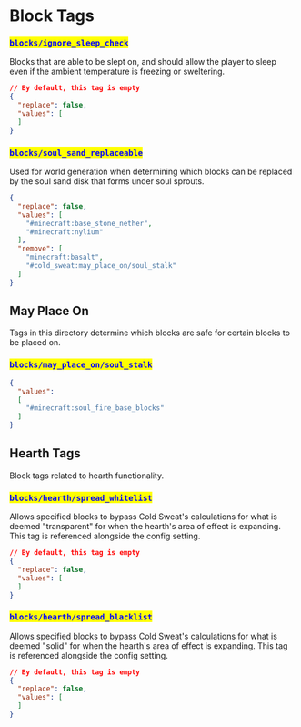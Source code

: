# Block Tags

### <mark style="color:blue;">`blocks/ignore_sleep_check`</mark>

Blocks that are able to be slept on, and should allow the player to sleep even if the ambient temperature is freezing or sweltering.

```json
// By default, this tag is empty
{
  "replace": false,
  "values": [
  ]
}
```

### <mark style="color:blue;">`blocks/soul_sand_replaceable`</mark>

Used for world generation when determining which blocks can be replaced by the soul sand disk that forms under soul sprouts.

```json
{
  "replace": false,
  "values": [
    "#minecraft:base_stone_nether",
    "#minecraft:nylium"
  ],
  "remove": [
    "minecraft:basalt",
    "#cold_sweat:may_place_on/soul_stalk"
  ]
}
```



## May Place On

Tags in this directory determine which blocks are safe for certain blocks to be placed on.&#x20;

### <mark style="color:blue;">`blocks/may_place_on/soul_stalk`</mark>

```json
{
  "values":
  [
    "#minecraft:soul_fire_base_blocks"
  ]
}
```



## Hearth Tags

Block tags related to hearth functionality.&#x20;

### <mark style="color:blue;">`blocks/hearth/spread_whitelist`</mark>

Allows specified blocks to bypass Cold Sweat's calculations for what is deemed "transparent" for when the hearth's area of effect is expanding. This tag is referenced alongside the config setting.

```json
// By default, this tag is empty
{
  "replace": false,
  "values": [
  ]
}
```

### <mark style="color:blue;">`blocks/hearth/spread_blacklist`</mark>

Allows specified blocks to bypass Cold Sweat's calculations for what is deemed "solid" for when the hearth's area of effect is expanding. This tag is referenced alongside the config setting.

```json
// By default, this tag is empty
{
  "replace": false,
  "values": [
  ]
}
```

